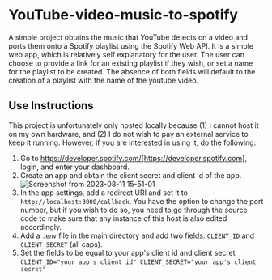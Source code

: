 # YouTube-video-music-to-spotify

A simple project obtains the music that YouTube detects on a video and ports them onto a Spotify playlist using the Spotify Web API. It is a simple web app, which is relatively self explanatory for the user. The user can choose to provide a link for an existing playlist if they wish, or set a name for the playlist to be created. The absence of both fields will default to the creation of a playlist with the name of the youtube video.

## Use Instructions

This project is unfortunately only hosted locally because (1) I cannot host it on my own hardware, and (2) I do not wish to pay an external service to keep it running. However, if you are interested in using it, do the following:

1. Go to https://developer.spotify.com/[https://developer.spotify.com], login, and enter your dashboard.
2. Create an app and obtain the client secret and client id of the app.
![Screenshot from 2023-08-11 15-51-01](https://github.com/notgian/YouTube-video-music-to-spotify/assets/85060753/39bebfa4-5ca8-4f34-9b38-7a75f76aae19)
3. In the app settings, add a redirect URI and set it to `http://localhost:3000/callback`. You have the option to change the port number, but if you wish to do so, you need to go through the source code to make sure that any instance of this host is also edited accordingly. 
4. Add a `.env` file in the main directory and add two fields: `CLIENT_ID` and `CLIENT_SECRET` (all caps).
5. Set the fields to be equal to your app's client id and client secret
`CLIENT_ID="your app's client id"
CLIENT_SECRET="your app's client secret"`
